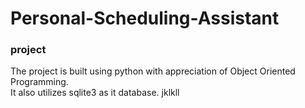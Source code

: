 # Personal-Scheduling-Assistant
### project 

The project is built using python with appreciation of Object Oriented Programming.<br />
It also utilizes sqlite3 as it database.
jklkll
